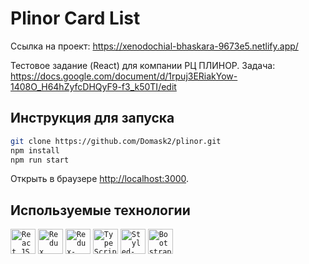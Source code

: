 # Plinor Card List

Ссылка на проект: https://xenodochial-bhaskara-9673e5.netlify.app/

Тестовое задание (React) для компании РЦ ПЛИНОР.
Задача: https://docs.google.com/document/d/1rpuj3ERiakYow-1408O_H64hZyfcDHQyF9-f3_k50TI/edit

## Инструкция для запуска
```bash
git clone https://github.com/Domask2/plinor.git
npm install
npm run start
```
Открыть в браузере [http://localhost:3000](http://localhost:3000).

## Используемые технологии

<p>
<code><img alt="React JS" height="40px" src="https://cdn.svgporn.com/logos/react.svg" /></code>
<code><img alt="Redux" height="40px" src="https://cdn.svgporn.com/logos/redux.svg" /></code>
<code><img alt="Redux-Saga" height="40px" src="https://cdn.svgporn.com/logos/redux-saga.svg" /></code>
<code><img alt="TypeScript" height="40px" src="https://cdn.svgporn.com/logos/typescript-icon.svg" /></code>
<code><img alt="Styled-Components" height="40px" src="https://styled-components.com/logo.png" /></code>
<code><img alt="Bootstrap" height="40px" src="https://cdn.svgporn.com/logos/bootstrap.svg" /></code>
</p>